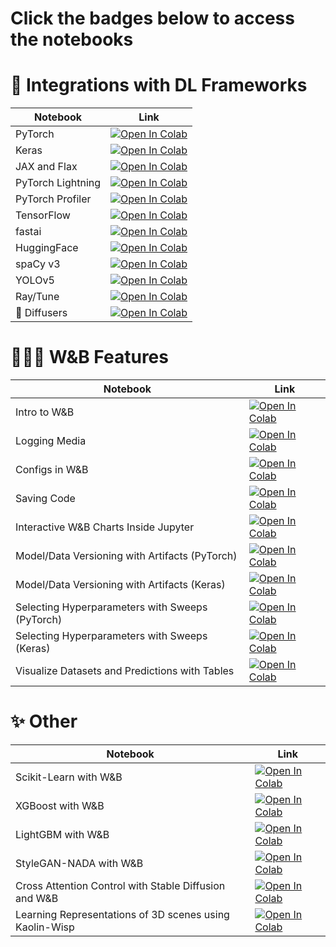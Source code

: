 # Click the badges below to access the notebooks

# 🤝 Integrations with DL Frameworks

| Notebook    | Link |
|-------------|------|
| PyTorch  | [![Open In Colab](https://colab.research.google.com/assets/colab-badge.svg)](http://wandb.me/pytorch-colab) |
| Keras  | [![Open In Colab](https://colab.research.google.com/assets/colab-badge.svg)](http://wandb.me/keras-colab) |
| JAX and Flax | [![Open In Colab](https://colab.research.google.com/assets/colab-badge.svg)](http://wandb.me/jax-intro) |
| PyTorch Lightning | [![Open In Colab](https://colab.research.google.com/assets/colab-badge.svg)](http://wandb.me/lit-colab) |
| PyTorch Profiler | [![Open In Colab](https://colab.research.google.com/assets/colab-badge.svg)](http://wandb.me/trace-colab) |
| TensorFlow  | [![Open In Colab](https://colab.research.google.com/assets/colab-badge.svg)](http://wandb.me/tf-colab) |
| fastai | [![Open In Colab](https://colab.research.google.com/assets/colab-badge.svg)](http://wandb.me/fastai-colab) |
| HuggingFace | [![Open In Colab](https://colab.research.google.com/assets/colab-badge.svg)](http://wandb.me/huggingface-colab) |
| spaCy v3 | [![Open In Colab](https://colab.research.google.com/assets/colab-badge.svg)](http://wandb.me/spacy-colab) |
| YOLOv5 | [![Open In Colab](https://colab.research.google.com/assets/colab-badge.svg)](http://wandb.me/yolo-colab) |
| Ray/Tune | [![Open In Colab](https://colab.research.google.com/assets/colab-badge.svg)](http://wandb.me/raytune-colab) |
| 🤗 Diffusers | [![Open In Colab](https://colab.research.google.com/assets/colab-badge.svg)](http://wandb.me/diffusers-uncond-colab) |

# 🏋🏽‍♂️ W&B Features

| Notebook    | Link |
|-------------|------|
| Intro to W&B | [![Open In Colab](https://colab.research.google.com/assets/colab-badge.svg)](http://wandb.me/intro-colab) |
| Logging Media | [![Open In Colab](https://colab.research.google.com/assets/colab-badge.svg)](http://wandb.me/media-colab) |
| Configs in W&B  | [![Open In Colab](https://colab.research.google.com/assets/colab-badge.svg)](http://wandb.me/config-colab) |
| Saving Code  | [![Open In Colab](https://colab.research.google.com/assets/colab-badge.svg)](http://wandb.me/code-save-colab) |
| Interactive W&B Charts Inside Jupyter  | [![Open In Colab](https://colab.research.google.com/assets/colab-badge.svg)](http://wandb.me/jupyter-interact-colab) |
| Model/Data Versioning with Artifacts (PyTorch) | [![Open In Colab](https://colab.research.google.com/assets/colab-badge.svg)](http://wandb.me/pt-artifacts-colab) |
| Model/Data Versioning with Artifacts (Keras) | [![Open In Colab](https://colab.research.google.com/assets/colab-badge.svg)](http://wandb.me/artifacts-fast-colab) |
| Selecting Hyperparameters with Sweeps (PyTorch)  | [![Open In Colab](https://colab.research.google.com/assets/colab-badge.svg)](http://wandb.me/sweeps-colab) |
| Selecting Hyperparameters with Sweeps (Keras)  | [![Open In Colab](https://colab.research.google.com/assets/colab-badge.svg)](http://wandb.me/tf-sweeps-colab) |
| Visualize Datasets and Predictions with Tables  | [![Open In Colab](https://colab.research.google.com/assets/colab-badge.svg)](http://wandb.me/dsviz-nature-colab) |

# ✨ Other

| Notebook    | Link |
|-------------|------|
| Scikit-Learn with W&B  | [![Open In Colab](https://colab.research.google.com/assets/colab-badge.svg)](http://wandb.me/scikit-colab) |
| XGBoost with W&B | [![Open In Colab](https://colab.research.google.com/assets/colab-badge.svg)](http://wandb.me/xgb-colab) |
| LightGBM with W&B | [![Open In Colab](https://colab.research.google.com/assets/colab-badge.svg)](http://wandb.me/lightgbm-colab) |
| StyleGAN-NADA with W&B  | [![Open In Colab](https://colab.research.google.com/assets/colab-badge.svg)](https://colab.research.google.com/github/soumik12345/examples/blob/master/colabs/stylegan_nada/StyleGAN-NADA.ipynb) |
| Cross Attention Control with Stable Diffusion and W&B | [![Open In Colab](https://colab.research.google.com/assets/colab-badge.svg)](http://wandb.me/cross-attention-control) |
| Learning Representations of 3D scenes using Kaolin-Wisp | [![Open In Colab](https://colab.research.google.com/assets/colab-badge.svg)](https://colab.research.google.com/github/wandb/examples/blob/kaolin-wisp/colabs/kaolin_wisp/VQAD.ipynb) |
